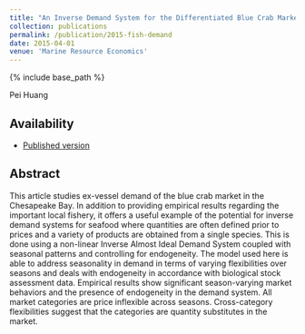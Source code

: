 ```yaml
---
title: "An Inverse Demand System for the Differentiated Blue Crab Market in Chesapeake Bay"
collection: publications
permalink: /publication/2015-fish-demand
date: 2015-04-01
venue: 'Marine Resource Economics'
---
```

{% include base_path %}

Pei Huang 

## Availability

- [Published version](https://www.journals.uchicago.edu/doi/10.1086/679971)

## Abstract

This article studies ex-vessel demand of the blue crab market in the Chesapeake Bay. In addition to providing empirical results regarding the important local fishery, it offers a useful example of the potential for inverse demand systems for seafood where quantities are often defined prior to prices and a variety of products are obtained from a single species. This is done using a non-linear Inverse Almost Ideal Demand System coupled with seasonal patterns and controlling for endogeneity. The model used here is able to address seasonality in demand in terms of varying flexibilities over seasons and deals with endogeneity in accordance with biological stock assessment data. Empirical results show significant season-varying market behaviors and the presence of endogeneity in the demand system. All market categories are price inflexible across seasons. Cross-category flexibilities suggest that the categories are quantity substitutes in the market.